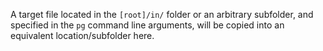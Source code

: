 A target file located in the `[root]/in/` folder or an arbitrary subfolder, and specified in the `pg` command line arguments, will be copied into an equivalent location/subfolder here.
